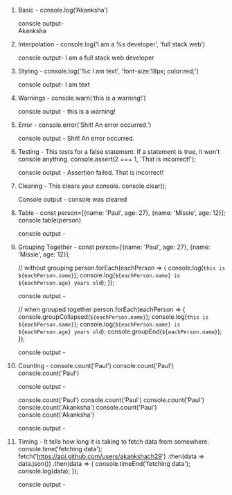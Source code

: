 1. Basic -
    console.log(‘Akanksha’)

    console output-  
    Akanksha

2. Interpolation -
    console.log(‘I am a %s developer’, ‘full stack web’)

    console output- 
    I am a full stack web developer

3. Styling -
    console.log('%c I am text', 'font-size:18px; color:red;')

    console output-
    I am text

4. Warnings - 
    console.warn(‘this is a warning!’)

    console output -
    this is a warning!

5. Error -
    console.error(‘Shit! An error occurred.’)

    console output -
    Shit! An error occurred.

6. Testing - This tests for a false statement. If a statement is true, it won’t console anything.
    console.assert(2 === 1, 'That is incorrect!');

    console output -
    Assertion failed. That is incorrect!

7. Clearing - This clears your console.
    console.clear();

    Console output -
    console was cleared
     
8. Table - 
     const person=[{name: 'Paul', age: 27}, {name: 'Missie', age: 12}];
     console.table(person)

     console output - 
     


9. Grouping Together -
    const person=[{name: 'Paul', age: 27}, {name: 'Missie', age: 12}];

    // without grouping
    person.forEach(eachPerson => { 
console.log(`this is ${eachPerson.name}`); 
console.log(`${eachPerson.name} is ${eachPerson.age} years old`);
    });

    console output -
    
     // when grouped together
     person.forEach(eachPerson => {
console.groupCollapsed(`${eachPerson.name}`);
     	console.log(`this is ${eachPerson.name}`);
console.log(`${eachPerson.name} is ${eachPerson.age} years old`);
console.groupEnd(`${eachPerson.name}`);
    });

    console output - 
    

     

10. Counting - 
      console.count('Paul')
      console.count('Paul')
      console.count('Paul')
 
     console output - 
     

      console.count('Paul')
      console.count('Paul')
      console.count('Paul')
      console.count('Akanksha')
      console.count('Paul')
      console.count('Akanksha')

     console output - 
     

11. Timing - It tells how long it is taking to fetch data from somewhere.
      console.time('fetching data');
      fetch('https://api.github.com/users/akankshach29')
  	.then(data => data.json())
.then(data => {
console.timeEnd('fetching data');
console.log(data);
});

    console output -
    
